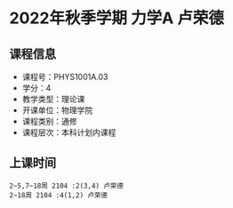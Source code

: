 # 2022年秋季学期 力学A 卢荣德






## 课程信息

- 课程号：PHYS1001A.03
- 学分：4
- 教学类型：理论课
- 开课单位：物理学院
- 课程类别：通修
- 课程层次：本科计划内课程

## 上课时间

```
2~5,7~18周 2104 :2(3,4) 卢荣德
2~18周 2104 :4(1,2) 卢荣德
```

